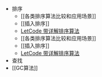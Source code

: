 - 排序
	- [[各类排序算法比较和应用场景]]
	- [[插入排序]]
	- [LetCode 带详解排序算法](https://leetcode-cn.com/problems/sort-an-array/solution/shi-er-chong-pai-xu-suan-fa-bao-ni-man-yi-dai-gift/)
	- [[各类排序算法比较和应用场景]]
	- [[插入排序]]
	- [LetCode 带详解排序算法](https://leetcode-cn.com/problems/sort-an-array/solution/shi-er-chong-pai-xu-suan-fa-bao-ni-man-yi-dai-gift/)
- 查找
- [[GC算法]]
